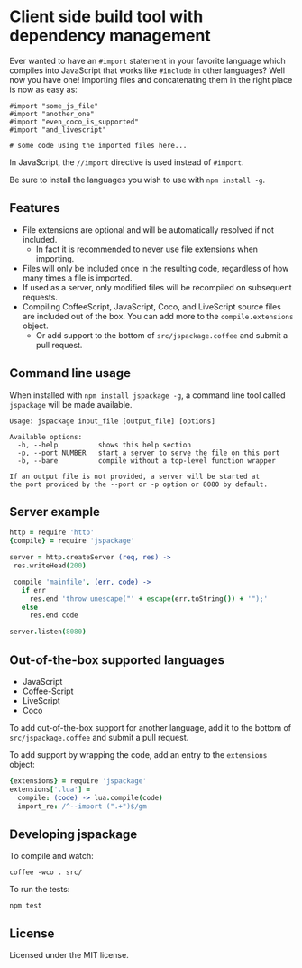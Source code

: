 Client side build tool with dependency management
=================================================

Ever wanted to have an `#import` statement in your favorite language which
compiles into JavaScript that works like `#include` in other languages?
Well now you have one! Importing files and concatenating them in the right
place is now as easy as:

    #import "some_js_file"
    #import "another_one"
    #import "even_coco_is_supported"
    #import "and_livescript"
    
    # some code using the imported files here...
    
In JavaScript, the `//import` directive is used instead of `#import`.  

Be sure to install the languages you wish to use with `npm install -g`.

## Features

* File extensions are optional and will be automatically resolved if not
  included.
  - In fact it is recommended to never use file extensions when importing.
* Files will only be included once in the resulting code, regardless of how
  many times a file is imported.
* If used as a server, only modified files will be recompiled on subsequent
  requests.
* Compiling CoffeeScript, JavaScript, Coco, and LiveScript source files are
  included out of the box.  You can add more to the `compile.extensions` object.
  - Or add support to the bottom of `src/jspackage.coffee` and submit a pull
    request.
  
## Command line usage

When installed with `npm install jspackage -g`, a command line tool called
`jspackage` will be made available.

```
Usage: jspackage input_file [output_file] [options]

Available options:
  -h, --help          shows this help section
  -p, --port NUMBER   start a server to serve the file on this port
  -b, --bare          compile without a top-level function wrapper

If an output file is not provided, a server will be started at
the port provided by the --port or -p option or 8080 by default.
```

## Server example

```coffee
http = require 'http'
{compile} = require 'jspackage'

server = http.createServer (req, res) ->
 res.writeHead(200)

 compile 'mainfile', (err, code) ->
   if err
     res.end 'throw unescape("' + escape(err.toString()) + '");'
   else
     res.end code

server.listen(8080)
```

## Out-of-the-box supported languages

 * JavaScript
 * Coffee-Script
 * LiveScript
 * Coco

To add out-of-the-box support for another language, add it to the bottom of
`src/jspackage.coffee` and submit a pull request.

To add support by wrapping the code, add an entry to the `extensions`
object:

```coffee
{extensions} = require 'jspackage'
extensions['.lua'] =
  compile: (code) -> lua.compile(code)
  import_re: /^--import (".+")$/gm
```

## Developing jspackage

To compile and watch:

    coffee -wco . src/

To run the tests:

    npm test
    
## License

Licensed under the MIT license.
